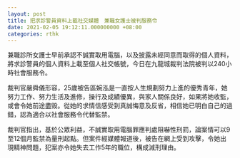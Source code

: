 ```yaml
---
layout: post
title: 把求診警員資料上載社交媒體　兼職女護士被判服務令
date: 2021-02-05 19:12:11.000000000 +08:00
categories: rthk
---
```


兼職診所女護士早前承認不誠實取用電腦，以及披露未經同意而取得的個人資料，將求診警員的個人資料上載至個人社交帳號，今日在九龍城裁判法院被判以240小時社會服務令。

裁判官嚴舜儀形容，25歲被告區婉泓是一直按人生規劃努力上進的優秀青年，她努力工作、努力生活及進修，操行及成績優異，與家人關係良好，如果將她收監，或會令她前途盡毁。從她的求情信感受到真誠悔意及反省，相信她已明白自己的過錯，認為適合以社會服務令代替監禁。

裁判官指出，基於公眾利益，不誠實取用電腦罪應判處阻嚇性刑罰，論案情可以9至12個月監禁為量刑起點。但案件經媒體報道後，被告在網上受到攻擊，令她出現精神問題，犯案亦令她失去工作5年的職位，構成減刑理由。
